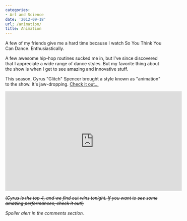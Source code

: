 ```yaml
---
categories:
- Art and Science
date: '2012-09-18'
url: /animation/
title: Animation
---
```


A few of my friends give me a hard time because I watch So You Think You Can Dance. Enthusiastically.

A few awesome hip-hop routines sucked me in, but I've since discovered that I appreciate a wide range of dance styles. But my favorite thing about the show is when I get to see amazing and innovative stuff.

This season, Cyrus "Glitch" Spencer brought a style known as "animation" to the show. It's jaw-dropping. <a href="https://www.youtube.com/watch?v=T8-idNxPAnI">Check it out...</a>

<iframe width="560" height="315" src="https://www.youtube.com/embed/T8-idNxPAnI" frameborder="0" allowfullscreen></iframe>

<del datetime="2012-09-19T19:02:41+00:00">(<em>Cyrus is the top 4, and we find out wins tonight. If you want to see some amazing performances, check it out!</em>)</del>

<em>Spoiler alert in the comments section.</em>
